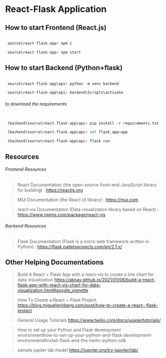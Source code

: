 # React-Flask Application

## How to start Frontend (React.js)

```javascript

 source\react-flask-app> npm i

 source\react-flask-app> npm start

```

## How to start Backend (Python+flask)

```python

 source\react-flask-app\api> python -m venv backend

 source\react-flask-app\api> backend\Scripts\activate

```

###### to download the requirements

```python

 (backend)source\react-flask-app\api> pip install -r requirements.txt

 (backend)source\react-flask-app\api> set flask_app=app

 (backend)source\react-flask-app\api> flask run

```

## Resources

###### Frontend Resources

> React Documentation (the open-source front-end JavaScript library for building) : https://reactjs.org

> MUI Documentation (the React UI library) : https://mui.com

> react-vis Documentation (Data visualization library based on React) : https://www.npmjs.com/package/react-vis

###### Backend Resources

> Flask Documentation (Flask is a micro web framework written in Python) : https://flask.palletsprojects.com/en/2.1.x/

## Other Helping Documentations

> Build A React + Flask App with a react-vis to create a line chart for data visualization
> https://aknay.github.io/2021/01/06/build-a-react-flask-app-with-react-vis-chart-for-data-visualization.html#google_vignette

> How To Create a React + Flask Project
> https://blog.miguelgrinberg.com/post/how-to-create-a-react--flask-project

> General Usage Tutorials
> https://www.twilio.com/docs/usage/tutorials/

> How to set up your Python and Flask development  
> environmenthow-to-set-up-your-python-and-flask-development-environment#install-flask-and-the-twilio-python-sdk

> sample jupiter lab model
> https://jupyter.org/try-jupyter/lab/
